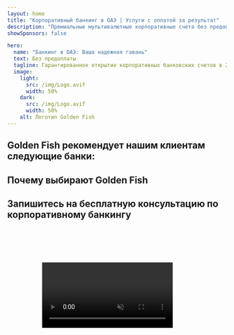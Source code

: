 ```yaml
---
layout: home
title: "Корпоративный банкинг в ОАЭ | Услуги с оплатой за результат"
description: "Премиальные мультивалютные корпоративные счета без предоплаты - оплата только после одобрения. Полное управление заявкой с 98% успешностью. Гарантированное открытие счета."
showSponsors: false

hero:
  name: "Банкинг в ОАЭ: Ваша надежная гавань"
  text: Без предоплаты
  tagline: Гарантированное открытие корпоративных банковских счетов в 2025 году. <span class="hl">Без предоплаты</span> - оплата только после одобрения. 90% успешных заявок.
  image:
    light:
      src: /img/Logo.avif
      width: 50%
    dark:
      src: /img/Logo.avif
      width: 50%
    alt: Логотип Golden Fish
---
```


<FeatureCards :features="[
  {
    title: 'Гарантированное открытие счетов',
    bullet: '✓',
    items: [
      '**Двухмесячная гарантия** на открытие первого счета',
      'Трехмесячная гарантия на открытие второго счета',
      'Подготовка качественного бизнес-плана',
      'Комплексная поддержка due diligence',
      'Стратегия прямой коммуникации с банком',
      'Настройка полного банковского пакета'
    ],
    linkText: 'Read More',
    link: '../../corporate-banking-services/guaranteed-account-approvals',
    icon: {
      light: '/video/iStock-2186765808.mp4',
      dark: '/video/iStock-2166377244.mp4',
      alt: 'Банковские требования',
    }
  },
]" />

<FeatureCards :features="[
  {
    title: 'Банковские счета в ОАЭ для высокорискового бизнеса',
    items: [
      'Экспертное руководство по enhanced due diligence (EDD)',
      'Мониторинг транзакций и управление рисками',
      'Настройка политик и процедур комплаенс',
      'Управление отношениями с банком',
      'Регулярные проверки и аудиты на соответствие',
      'Планирование действий для безопасности счета'
    ],
    linkText: 'Read More',
    link: '../../corporate-banking-services/UAE-Bank-Accounts-for-High-Risk-Business',
    icon: {
      light: '/img/iStock-1333000394.avif',
      dark: '/img/iStock-584576538.avif',
      alt: 'Банковские услуги',
    }
  },
  {
    title: 'Соблюдайте требования: Защитите свой бизнес в ОАЭ',
    items: [
      'Регулярные аудиты соответствия для выявления потенциальных рисков',
      'Полный комплекс PRO-услуг для государственных разрешений',
      'Управление продлением лицензий и оповещения',
      'Банковский консалтинг и обслуживание счетов',
      'Поддержка по соответствию VAT и ESR',
      'Соответствие визовым требованиям и трудовому законодательству',
      'Обучающие семинары по обновлениям регулирования'
    ],
    linkText: 'Read More',
    link: '../../company-registration/Protect-Your-Business',
    icon: {
      light: '/img/iStock-1382278859.jpg',
      dark: '/img/iStock-1867623684.jpg',
      alt: 'Банковские услуги',
    }
  },
  {
    title: 'Преимущества корпоративного банкинга в ОАЭ',
    items: [
      'Надежная банковская система с рейтингом **Aa2** от Moody\'s',
      '**Фиксированный курс USD с 1980 года**',
      'Отсутствие ограничений на движение капитала',
      'Валютные резервы более 184 млрд USD',
      'Политическая и экономическая стабильность',
      'Банковская система с государственной поддержкой',
      'Цифровой банкинг мирового уровня'
    ],
    linkText: 'Read More',
    link: '../../company-registration/banking',
    icon: {
      light: '/img/iStock-1032707788.jpg',
      dark: '/img/iStock-1152367067.avif',
      alt: 'Банковский процесс',
    }
  }
]" />

## Golden Fish рекомендует нашим клиентам следующие банки:

<!--@include: /../../include/recommended-banks.md-->

## Почему выбирают Golden Fish

<BenefitsList :features="[
  {
    icon: '🏆',
    title: 'Опыт работы с высокими рисками',
    text: 'Специализация на сложных случаях из юрисдикций высокого риска. Глубокое понимание требований усиленной проверки (EDD).'
  },
  {
    icon: '💰',
    title: 'Оплата за результат',
    text: 'Никаких предоплат - **оплата только после одобрения.** 98% успешных виз и 90% открытых банковских счетов.'
  },
  {
    icon: '🏦',
    title: 'Связи с банками',
    text: 'Прочные партнерские отношения с крупнейшими банками ОАЭ. Множество банковских опций для максимальных шансов одобрения.'
  },
  {
    icon: '📊',
    title: 'Полная поддержка комплаенс',
    text: 'Экспертное сопровождение по отчетам ESR, регистрации UBO и соответствию нормативным требованиям. Регулярные обновления по комплаенс.'
  },
  {
    icon: '📝',
    title: 'Безупречная документация',
    text: 'Профессиональная подготовка всех необходимых документов, включая бизнес-планы и политики соответствия.'
  },
  {
    icon: '🤝',
    title: 'Долгосрочное партнерство',
    text: '**Постоянная поддержка** в банковских операциях, бухгалтерии, налогообложении и соблюдении требований после открытия.'
  }
]" />

## Запишитесь на бесплатную консультацию по корпоративному банкингу

<video  autoplay muted playsinline style="padding: 80px" >
  <source src="/video/iStock-2185918790.mp4" type="video/mp4">
</video>

<ContactFormModal formName="Banking [offer]" buttonText="Получить бесплатную консультацию" :services="[
 '🏢 Корпоративный счет для резидентов ОАЭ',
 '🌐 Корпоративный счет для нерезидентов ОАЭ (низкий риск)',
 '⚠️ Корпоративный счет для нерезидентов ОАЭ (высокий риск)',
 '👤 Личный банковский счет']"/>